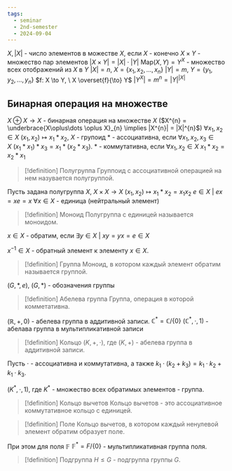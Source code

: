 ```yaml
---
tags:
  - seminar
  - 2nd-semester
  - 2024-09-04
---
```

$X, |X|$ - число элементов в можестве $X$, если $X$ - конечно
$X\times Y$ - множество пар элементов 
$|X\times Y| = |X| \cdot |Y|$ 
$\mathrm{Map}(X, Y) = Y^{X}$ - множество всех отображений из $X$ в $Y$
$|X| = n, \ X = \{ x_{1}, x_{2}, \dots, x_{n} \}$
$|Y| = m, \ Y = \{ y_{1}, y_{2}, \dots, y_{n} \}$
$f: X \to Y, \ X \overset{f}{\to} Y$
$|Y^{X}| = m^{n} = |Y|^{|X|}$

## Бинарная операция на множестве

$X \oplus X \to X$ - бинарная операция на множестве $X$
($X^{n} = \underbrace{X\oplus\dots \oplus X}_{n} \implies |X^{n}| = |X|^{n}$)
$\forall x_{1},x_{2} \in X \ (x_{1},x_{2}) \mapsto x_{1} * x_{2}$, $X$ - групоид
$*$ - ассоциативна, если $\forall x_{1}, x_{2}, x_{3} \in X \ (x_{1} *x_{1}) *x_{3} = x_{1} *(x_{2} *x_{3})$.
$*$ - коммутативна, если $\forall x_{1},x_{2} \in X \ x_{1}*x_{2} = x_{2}*x_{1}$

> [!definition] Полугруппа
> Группоид с ассоциативной операцией на нем назувается полугруппой.

Пусть задана полугруппа $X$, 
$X\times X \to X$
$(x_{1},x_{2}) \mapsto x_{1} * x_{2} = x_{1}x_{2}$
$e \in X \ | \ ex = xe = x \ \forall x \in X$ - единица (нейтральный элемент)

> [!definition] Моноид
> Полугруппа с единицей называется моноидом.

$x \in X$ - обратим, если $\exists y \in X \ | \ xy =yx = e \in X$

$x^{-1} \in X$ - обратный  элемент к элементу $x \in X$.

> [!definition] Группа
> Моноид, в котором каждый элемент обратим называется группой.

$(G,*,e), \ (G,*)$ - обозначения группы

> [!definition] Абелева группа
> Группа, операция в которой комметативна.

$(\mathbb{R},+,0)$ - абелева группа в аддитивной записи.
$\mathbb{C}^{*} = \mathbb{C} / \{ 0 \}$
$(\mathbb{C}^{*}, \cdot, 1)$ - абелава группа в мультипликативной записи

> [!definition] Кольцо
> $(K,+,\cdot)$, где $(K, +)$ - абелева группа в аддитивной записи.

Пусть $\cdot$ - ассоциативна и коммутативна, а также $k_{1}\cdot(k_{2}+k_{3}) = k_{1}\cdot k_{2} + k_{1}\cdot k_{3}$.

$(K^{*},\cdot,1)$, где $K^{*}$ - множество всех обратимых элементов - группа.

> [!definition] Кольцо вычетов
> Кольцо вычетов - это ассоциативное коммутативное кольцо с единицей.

> [!definition] Поле
> Кольцо вычетов, в котором каждый ненулевой элемент обратим образует поле.

При этом для поля $\mathbb{F}$ $\mathbb{F}^{*} = F / \{ 0 \}$ - мультипликативная группа поля.

> [!definition] Подгруппа
> $H \leq G$ - подгруппа группы $G$.
